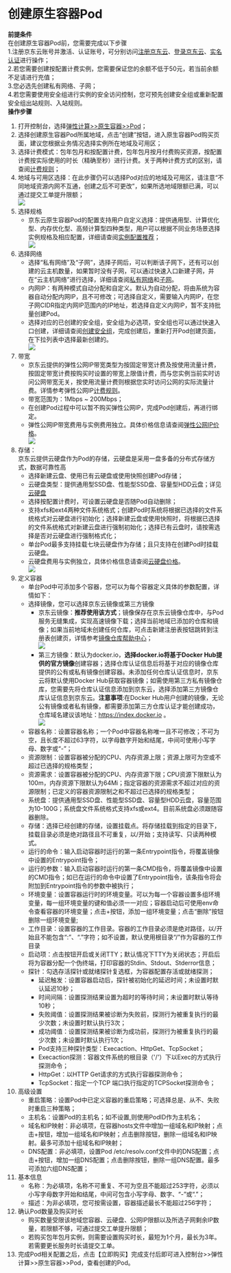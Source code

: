 
# 创建原生容器Pod  
**前提条件**  
在创建原生容器Pod前，您需要完成以下步骤  
1.注册京东云账号并激活、认证账号，可分别访问[注册京东云](https://accounts.jdcloud.com/p/regPage?source=jdcloud%26ReturnUrl=%2f%2fuc.jdcloud.com%2fpassport%2fcomplete%3freturnUrl%3d//www.jdcloud.com/)、[登录京东云](https://console.jdcloud.com/overview)、[实名认证](https://uc.jdcloud.com/account/verify)进行操作；  
2.若您需要创建按配置计费实例，您需要保证您的余额不低于50元，若当前余额不足请进行充值；  
3.您必选先创建私有网络、子网；  
4.若您需要使用安全组进行实例的安全访问控制，您可预先创建安全组或重新配置安全组出站规则、入站规则。  
**操作步骤**  
 1. 打开控制台，选择[弹性计算>>原生容器>>Pod](https://cns-console.jdcloud.com/host/pod/list)；  
 2. 选择创建原生容器Pod所属地域，点击“创建”按钮，进入原生容器Pod购买页面，建议您根据业务情况选择实例所在地域及可用区；      
 3. 选择计费模式：包年包月和按配置计费，包年包月按月付费购买资源，按配置计费按实际使用的时长（精确至秒）进行计费。关于两种计费方式的区别，请查阅[计费规则][2]；   
 4. 地域与可用区选择：在此步骤仍可以选择Pod对应的地域及可用区，请注意“不同地域资源内网不互通，创建之后不可更改”，如果所选地域限额已满，可以通过提交工单提升限额；  
 ![](https://github.com/jdcloudcom/cn/blob/edit/image/Native-Container/Podregion.png)  
 5. 选择规格  
	* 京东云原生容器Pod的配置支持用户自定义选择：提供通用型、计算优化型、内存优化型、高频计算型四种类型，用户可以根据不同业务场景选择实例规格及相应配置，详细请查阅[实例配置推荐][3]；  
![](https://github.com/jdcloudcom/cn/blob/edit/image/Native-Container/Podtype.png) 
 6. 选择网络
	* 选择“私有网络”及“子网”，选择子网后，可以判断该子网下，还有可以创建的云主机数量，如果暂时没有子网，可以通过快速入口新建子网，并在“云主机网络”进行选择，详细请查阅[私有网络][4]和[子网][5]。  
	* 内网IP：有两种模式自动分配和自定义。默认为自动分配，将由系统为容器自动分配内网IP，且不可修改；可选择自定义，需要输入内网IP，在您子网CIDR指定内网IP范围内的IP地址，若选择自定义内网IP，暂不支持批量创建Pod。  
	*  选择对应的已创建的安全组，安全组为必选项，安全组也可以通过快速入口创建，详细请查阅[创建安全组][6]，完成创建后，重新打开Pod创建页面，在下拉列表中选择最新创建的。  
	![](https://github.com/jdcloudcom/cn/blob/edit/image/Native-Container/PodVPC.png)   
 7. 带宽  
	* 京东云提供的弹性公网IP带宽类型为按固定带宽计费及按使用流量计费，按固定带宽计费按购买时设置的带宽上限值计费，而与您实例当前实时访问公网带宽无关，按使用流量计费则根据您实时访问公网的实际流量计费。详情参考弹性公网IP[计费规则][7]。  
	* 带宽范围为：1Mbps ~ 200Mbps；  
	*  在创建Pod过程中可以暂不购买弹性公网IP，完成Pod创建后，再进行绑定。  
	*  弹性公网IP带宽费用与实例费用独立。具体价格信息请查阅[弹性公网IP价格][8]。  
![](https://github.com/jdcloudcom/cn/blob/edit/image/Native-Container/Podelasticip.png)   
 8. 存储：  
 京东云提供云硬盘作为Pod的存储，云硬盘是采用一盘多备的分布式存储方式，数据可靠性高   
	* 选择新建云盘、使用已有云硬盘或使用快照创建Pod存储；  
	* 云硬盘类型：提供通用型SSD盘、性能型SSD盘、容量型HDD云盘；详见[云硬盘](https://docs.jdcloud.com/cn/cloud-disk-service/product-overview)  
	* 选择按配置计费时，可设置云硬盘是否随Pod自动删除；  
	* 支持xfs和ext4两种文件系统格式；创建Pod时系统将根据已选择的文件系统格式对云硬盘进行初始化；选择新建云盘或使用快照时，将根据已选择的文件系统格式对新建云盘进行强制初始化；选择已有云盘时，请按需选择是否对云硬盘进行强制格式化；  
	* 单台Pod最多支持挂载七块云硬盘作为存储；且只支持在创建Pod时挂载云硬盘。        
	* 云硬盘费用与实例独立，具体价格信息请查阅[云硬盘价格][9]。    
       ![](https://github.com/jdcloudcom/cn/blob/edit/image/Native-Container/Podvolume.png)    
9. 定义容器  
	* 单台Pod中可添加多个容器，您可以为每个容器定义具体的参数配置，详情如下：  
	* 选择镜像，您可以选择京东云镜像或第三方镜像  
		* 京东云镜像：**推荐使用该方式**；镜像保存在京东云镜像仓库中，与Pod服务无缝集成，实现高速镜像下载；选择当前地域已添加的仓库和镜像；如果当前地域未创建任何仓库，可点击新建注册表按钮跳转到注册表创建页，详情参考[镜像仓库帮助中心][10]；  
		![](https://github.com/jdcloudcom/cn/blob/edit/image/Native-Container/podjcr.png)  
		* 第三方镜像：默认为docker.io，**选择docker.io将基于Docker Hub提供的官方镜像**创建容器；选择仓库认证信息后将基于对应的镜像仓库提供的公有或私有镜像创建容器。未添加任何仓库认证信息时，京东云将默认使用Docker Hub获取容器镜像；如需使用第三方私有镜像仓库，您需要先将仓库认证信息添加到京东云，选择添加第三方镜像仓库认证信息到京东云。**注意事项**:在Docker Hub用户创建的镜像，无论公有镜像或者私有镜像，都需要添加第三方仓库认证才能创建成功，仓库域名建议该地址：https://index.docker.io 。    
		![](https://github.com/jdcloudcom/cn/blob/edit/image/Native-Container/poddockehub.jpg)  
	* 容器名称：设置容器名称；一个Pod中容器名称唯一且不可修改；不可为空，且长度不超过63字符，以字母数字开始和结尾，中间可使用小写字母、数字或“-”；    
	* 资源限制：设置容器被分配的CPU、内存资源上限；资源上限可为空或不超过已选择的规格类型；  
	* 资源需求：设置容器被分配的CPU、内存资源下限；CPU资源下限默认为100m，内存资源下限默认为64Mi；指定容器的资源需求不超过对应的资源限制；已定义的容器资源限制之和不超过已选择的规格类型；  
	* 系统盘：提供通用型SSD盘、性能型SSD盘、容量型HDD云盘，容量范围为10-100G；系统盘文件系统格式支持xfs或ext4。目前系统盘必须跟随容器删除。     
	* 存储：选择已经创建的存储，设置挂载点。将存储挂载到指定的目录下，挂载目录必须是绝对路径且不可重复，以/开始；支持读写、只读两种模式。  
	* 运行的命令：输入启动容器时运行的第一条Entrypoint指令，将覆盖镜像中设置的Entrypoint指令；   
	* 运行的参数：输入启动容器时运行的第一条CMD指令，将覆盖镜像中设置的CMD指令；如已在运行的命令中设置了Entrypoint指令，该条指令将会附加到Entrypoint指令的参数中被执行；   
	* 环境变量：设置容器运行时的环境变量。可以为每一个容器设置多组环境变量，每一组环境变量的键和值必须一一对应；容器启动后可使用env命令查看容器的环境变量；点击+按钮，添加一组环境变量；点击“删除”按钮删除一组环境变量;  
	* 工作目录：设置容器的工作目录。容器的工作目录必须是绝对路径，以/开始且不能包含“:”、“.”字符；如不设置，默认使用根目录“/”作为容器的工作目录
	* 启动项：点击按钮开启或关闭TTY；默认情况下TTY为关闭状态；开启后将为容器分配一个伪终端，打印容器的Stdin、Stdout、Stderror信息；    
	* 探针：勾选存活探针或就绪探针复选框，为容器配置存活或就绪探测；  
		* 延迟触发：设置容器启动后，探针被初始化的延迟时间；未设置时默认延迟10秒；  
		* 时间间隔：设置探测结果设置为超时的等待时间；未设置时默认等待10秒；  
		* 失败阈值：设置探测结果被诊断为失败前，探测行为被重复执行的最少次数；未设置时默认执行3次；  
		* 成功阈值：设置探测结果被诊断为成功前，探测行为被重复执行的最少次数；未设置时默认执行1次；  
		* Pod支持三种探针类型：Execaction、HttpGet、TcpSocket；  
		* Execaction探测：容器文件系统的根目录（'/'）下以Exec的方式执行探测命令；  
		* HttpGet：以HTTP Get请求的方式执行容器探测命令；  
		* TcpSocket：指定一个TCP 端口执行指定的TCPSocket探测命令；  
 11. 高级设置  
	 * 重启策略：设置Pod中已定义容器的重启策略；可选择总是、从不、失败时重启三种策略；  
	 * 主机名：设置Pod的主机名；如不设置,则使用PodID作为主机名；  
	 * 域名和IP映射：非必填项，在容器hosts文件中增加一组域名和IP映射；点击+按钮，增加一组域名和IP映射；点击删除按钮，删除一组域名和IP映射。最多可添加十组域名和IP映射；  
	 * DNS配置：非必填项，设置Pod /etc/resolv.conf文件中的DNS配置；点击+按钮，增加一组DNS配置；点击删除按钮，删除一组DNS配置。最多可添加六组DNS配置；  
 12. 基本信息  
	 * 名称：为必填项，名称不可重复、不可为空且不能超过253字符，必须以小写字母数字开始和结尾，中间可包含小写字母、数字、“-”或“.”；  
	 * 描述：为非必填项，您可按需设置，容器描述最长不能超过256字符；  
 13. 确认Pod数量及购买时长  
	 * 购买数量受限该地域您容器、云硬盘、公网IP限额以及所选子网剩余IP数量，若限额不够，可通过提交工单提升限额；  
	 * 若购买包年包月实例，则需要设置购买时长，最短为1个月，最长为3年。若需要更长服务时长请提交工单。  
  14. 完成Pod相关配置之后，点击【立即购买】完成支付后即可进入控制台>>弹性计算>>原生容器>>Pod，查看创建的Pod。  


 


  [2]: https://docs.jdcloud.com/cn/native-container/billing-rules
  [3]: https://docs.jdcloud.com/cn/native-container/recommend-instance
  [4]: https://docs.jdcloud.com/cn/virtual-private-cloud/product-overview
  [5]: https://docs.jdcloud.com/cn/virtual-private-cloud/subnet-features
  [6]: https://docs.jdcloud.com/cn/native-container/security-group
  [7]: https://docs.jdcloud.com/cn/elastic-ip/product-overview
  [8]: https://docs.jdcloud.com/cn/elastic-ip/billing-rules
  [9]: https://docs.jdcloud.com/cn/cloud-disk-service/price-overview
  [10]: https://docs.jdcloud.com/cn/container-registry/create-registry
